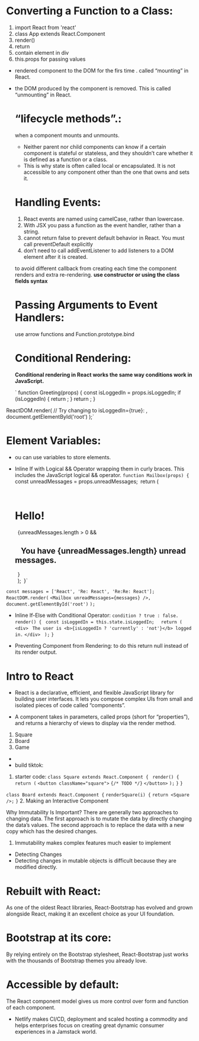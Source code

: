 # Converting a Function to a Class:
1. import React from 'react'
1. class App extends React.Component
1. render()
1. return
1. contain element in div
1. this.props for passing values

* rendered component to the DOM for the firs time . called “mounting” in React.

* the DOM produced by the component is removed. This is called “unmounting” in React.

  # “lifecycle methods”.:
   when a component mounts and unmounts.

   * Neither parent nor child components can know if a certain component is stateful or stateless, and they shouldn’t care whether it is defined as a function or a class.
   * This is why state is often called local or encapsulated. It is not accessible to any component other than the one that owns and sets it.
   

   # Handling Events:
   1. React events are named using camelCase, rather than lowercase.
   2. With JSX you pass a function as the event handler, rather than a string.
   3. cannot return false to prevent default behavior in React. You must call preventDefault explicitly
   4. don’t need to call addEventListener to add listeners to a DOM element after it is created.

   to avoid  different callback from creating each time the component renders and extra re-rendering. **use constructor or using the class fields syntax**


   # Passing Arguments to Event Handlers:
   use arrow functions and Function.prototype.bind

   # Conditional Rendering:
   **Conditional rendering in React works the same way conditions work in JavaScript.**

   ` function Greeting(props) {
  const isLoggedIn = props.isLoggedIn;
  if (isLoggedIn) {
    return <UserGreeting />;
  }
  return <GuestGreeting />;
}

ReactDOM.render(
  // Try changing to isLoggedIn={true}:
  <Greeting isLoggedIn={false} />,
  document.getElementById('root')
);`


# Element Variables:
* ou can use variables to store elements.

* Inline If with Logical && Operator
wrapping them in curly braces. This includes the JavaScript logical && operator. 
` function Mailbox(props) {
 ` const unreadMessages = props.unreadMessages;`
  `return (`
    `<div>`
      `<h1>Hello!</h1>`
      `{unreadMessages.length > 0 &&`
       ` <h2>`
         ` You have {unreadMessages.length} unread messages.`
        `</h2>`
    `  }`
    `</div>`
  `);`
`}`

`const messages = ['React', 'Re: React', 'Re:Re: React'];`
`ReactDOM.render(`
  `<Mailbox unreadMessages={messages} />,`
  `document.getElementById('root')`
`);`

* Inline If-Else with Conditional Operator:
`condition ? true : false.`
`render() {`
 ` const isLoggedIn = this.state.isLoggedIn;`
`  return (`
    `<div>`
     ` The user is <b>{isLoggedIn ? 'currently' : 'not'}</b> logged in.`
    `</div>`
 ` );`
`}`

- Preventing Component from Rendering:
to do this return null instead of its render output.

# Intro to React

* React is a declarative, efficient, and flexible JavaScript library for building user interfaces. It lets you compose complex UIs from small and isolated pieces of code called “components”.

* A component takes in parameters, called props (short for “properties”), and returns a hierarchy of views to display via the render method.
1. Square
1. Board
1. Game



* 
* build tiktok:
1. starter code:
`class Square extends React.Component {`
 ` render() {`
   ` return (`
      `<button className="square">`
        `{/* TODO */}`
      `</button>`
    `);`
  `}`
`}`

`class Board extends React.Component {`
  `renderSquare(i) {`
    `return <Square />;`
  `}`
2. Making an Interactive Component

Why Immutability Is Important?
There are generally two approaches to changing data. The first approach is to mutate the data by directly changing the data’s values. The second approach is to replace the data with a new copy which has the desired changes.

1. Immutability makes complex features much easier to implement
 * Detecting Changes
 * Detecting changes in mutable objects is difficult because they are modified directly.

 # Rebuilt with React:
 As one of the oldest React libraries, React-Bootstrap has evolved and grown alongside React, making it an excellent choice as your UI foundation.

 # Bootstrap at its core:
 By relying entirely on the Bootstrap stylesheet, React-Bootstrap just works with the thousands of Bootstrap themes you already love.

 # Accessible by default:
 The React component model gives us more control over form and function of each component.

 * Netlify makes CI/CD, deployment and scaled hosting a commodity and helps enterprises focus on creating great dynamic consumer experiences in a Jamstack world.


